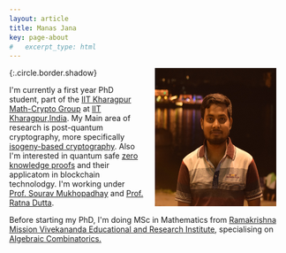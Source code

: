 ```yaml
---
layout: article
title: Manas Jana
key: page-about
#   excerpt_type: html
---
```

<img align="right" width="220" height="250" hspace="20" src="profile-image.JPG">{:.circle.border.shadow}

I'm currently a first year PhD student, part of the [IIT Kharagpur Math-Crypto Group](https://www.kgpmathcrypto.com/) at [IIT Kharagpur,India](http://www.iitkgp.ac.in/). My Main area of research is post-quantum cryptography, more specifically [isogeny-based cryptography](https://en.wikipedia.org/wiki/Supersingular_isogeny_key_exchange). Also I'm interested in quantum safe [zero knowledge proofs](https://en.wikipedia.org/wiki/Zero-knowledge_proof) and their applicatom in blockchain technolodgy. I'm working under [Prof. Sourav Mukhopadhay](http://www.facweb.iitkgp.ac.in/~sourav/) and [Prof. Ratna Dutta](http://www.facweb.iitkgp.ac.in/~ratna/). 





   Before starting my PhD, I'm doing MSc in Mathematics from [Ramakrishna Mission Vivekananda Educational and Research Institute](http://maths.rkmvu.ac.in/), specialising on [Algebraic Combinatorics.](https://en.wikipedia.org/wiki/Algebraic_combinatorics)
